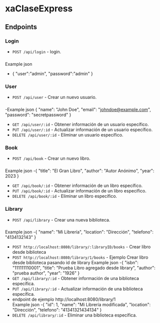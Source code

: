 # xaClaseExpress
## Endpoints

### Login
- `POST /api/login` - login.
###
Example json
- {
    "user":"admin",
    "password":"admin"
}


### User

- `POST /api/user` - Crear un nuevo usuario.
###
-Example json
{
  "name": "John Doe",
  "email": "johndoe@example.com",
  "password": "secretpassword"
}

- `GET /api/user/:id` - Obtener información de un usuario específico.
- `PUT /api/user/:id` - Actualizar información de un usuario específico.
- `DELETE /api/user/:id` - Eliminar un usuario específico.

### Book

- `POST /api/book` - Crear un nuevo libro.
  ###
Example json
-{
  "title": "El Gran Libro",
  "author": "Autor Anónimo",
  "year": 2023
}

- `GET /api/book/:id` - Obtener información de un libro específico.
- `PUT /api/book/:id` - Actualizar información de un libro específico.
- `DELETE /api/book/:id` - Eliminar un libro específico.

### Library

- `POST /api/library` - Crear una nueva biblioteca.
 ###
Example json
-{
  "name": "Mi Librería",
  "location": "Dirección",
  "telefono": "4134132143"
}
- `POST http://localhost:8080/library/:libraryID/books` - Crear libro desde biblioteca
- `POST http://localhost:8080/library/1/books` - Ejemplo Crear libro desde biblioteca pasando id de library
Example json
-{
  "isbn": "111111110001",
  "title": "Prueba Libro agregado desde library",
  "author": "prueba author",
  "year": "1926"
}
- `GET /api/library/:id` - Obtener información de una biblioteca específica.
- `PUT /api/library/:id` - Actualizar información de una biblioteca específica.
-  endpoint de ejemplo http://localhost:8080/library/1  
  Example json 
  -{
    "id": 1,
    "name": "Mi Librería modificada",
    "location": "Dirección",
    "telefono": "41341321434134"
}
- `DELETE /api/library/:id` - Eliminar una biblioteca específica.
 
